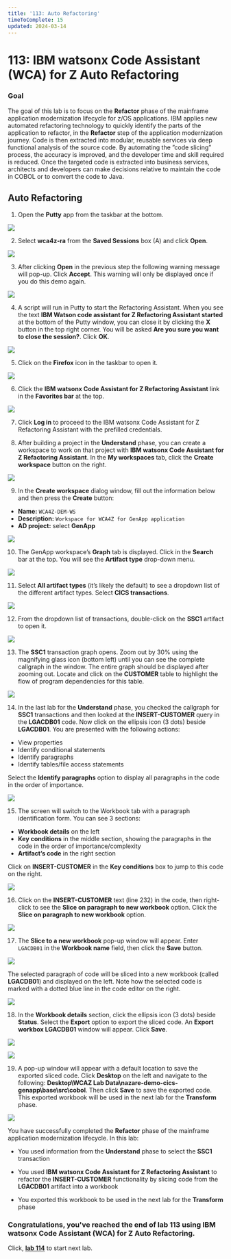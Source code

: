 ```yaml
---
title: '113: Auto Refactoring'
timeToComplete: 15
updated: 2024-03-14
---
```


<QuizAlert text='Heads Up! Quiz material will be flagged like this!' />

# 113: IBM watsonx Code Assistant (WCA) for Z Auto Refactoring

### Goal

The goal of this lab is to focus on the **Refactor** phase of the mainframe application modernization lifecycle for z/OS applications. IBM applies new automated refactoring technology to quickly identify the parts of the application to refactor, in the **Refactor** step of the application modernization journey. Code is then extracted into modular, reusable services via deep functional analysis of the source code. By automating the ”code slicing” process, the accuracy is improved, and the developer time and skill required is reduced. Once the targeted code is extracted into business services, architects and developers can make decisions relative to maintain the code in COBOL or to convert the code to Java.


## Auto Refactoring

1. Open the **Putty** app from the taskbar at the bottom.

  ![](./images/113/open-putty.png)

2. Select **wca4z-ra** from the **Saved Sessions** box (A) and click **Open**.

  ![](./images/113/putty-config.png)

3. After clicking **Open** in the previous step the following warning message will pop-up. Click **Accept**. This warning will only be displayed once if you do this demo again.

  ![](./images/113/warning-popup.png)

4. A script will run in Putty to start the Refactoring Assistant. When you see the text **IBM Watson code assistant for Z Refactoring Assistant started** at the bottom of the Putty window, you can close it by clicking the **X** button in the top right corner. You will be asked **Are you sure you want to close the session?**. Click **OK**.

  ![](./images/113/putty.png)

5. Click on the **Firefox** icon in the taskbar to open it.

  ![](./images/113/open-firefox.png)

6. Click the **IBM watsonx Code Assistant for Z Refactoring Assistant** link in the **Favorites bar** at the top.

  ![](./images/113/firefox-favorites-bar.png)

7. Click **Log in** to proceed to the IBM watsonx Code Assistant for Z Refactoring Assistant with the prefilled credentials.

8. After building a project in the **Understand** phase, you can create a workspace to work on that project with **IBM watsonx Code Assistant for Z Refactoring Assistant**. In the **My workspaces** tab, click the **Create workspace** button on the right.

  ![](./images/113/create-workspace.png)

9. In the **Create workspace** dialog window, fill out the information below and then press the **Create** button:

  - **Name:** `WCA4Z-DEM-WS`
  - **Description:** `Workspace for WCA4Z for GenApp application`
  - **AD project:** select **GenApp**

  ![](./images/113/create-workspace-filled.png)

10. The GenApp workspace’s **Graph** tab is displayed. Click in the **Search** bar at the top. You will see the **Artifact type** drop-down menu.

  ![](./images/113/artifact-search-bar.png)

11. Select **All artifact types** (it’s likely the default) to see a dropdown list of the different artifact types. Select **CICS transactions**.

  ![](./images/113/select-cics-transactions.png)

12. From the dropdown list of transactions, double-click on the **SSC1** artifact to open it.

  ![](./images/113/select-ssc1.png)

13. The **SSC1** transaction graph opens. Zoom out by 30% using the magnifying glass icon (bottom left) until you can see the complete callgraph in the window. The entire graph should be displayed after zooming out. Locate and click on the **CUSTOMER** table to highlight the flow of program dependencies for this table.

  ![](./images/113/select-customer.png)

14. In the last lab for the **Understand** phase, you checked the callgraph for **SSC1** transactions and then looked at the **INSERT-CUSTOMER** query in the **LGACDB01** code. Now click on the ellipsis icon (3 dots) beside **LGACDB01**. You are presented with the following actions:

  <QuizAlert text='There is a quiz question on the actions presented from selecting the 3 dots/ellipses beside LGACDB01.' />

  - View properties
  - Identify conditional statements
  - Identify paragraphs
  - Identify tables/file access statements

  Select the **Identify paragraphs** option to display all paragraphs in the code in the order of importance.

  ![](./images/113/identify-paragraphs.png)

15. The screen will switch to the Workbook tab with a paragraph identification form. You can see 3 sections:

  <QuizAlert text='There is a quiz question on the Workbook view.' />
  
  - **Workbook details** on the left
  - **Key conditions** in the middle section, showing the paragraphs in the code in the order of importance/complexity
  - **Artifact’s code** in the right section

  Click on **INSERT-CUSTOMER** in the **Key conditions** box to jump to this code on the right.

  ![](./images/113/select-insert-customer.png)

16. Click on the **INSERT-CUSTOMER** text (line 232) in the code, then right-click to see the **Slice on paragraph to new workbook** option. Click the **Slice on paragraph to new workbook** option.

  ![](./images/113/slice-on-paragraph.png)

17. The **Slice to a new workbook** pop-up window will appear. Enter `LGACDB01` in the **Workbook name** field, then click the **Save** button.

  ![](./images/113/slice-to-new-workbook.png)

  The selected paragraph of code will be sliced into a new workbook (called **LGACDB01**) and displayed on the left. Note how the selected code is marked with a dotted blue line in the code editor on the right.

  ![](./images/113/new-workbook.png)

18. In the **Workbook details** section, click the ellipsis icon (3 dots) beside **Status**. Select the **Export** option to export the sliced code. An **Export workbox LGACDB01** window will appear. Click **Save**.

  ![](./images/113/select-export.png)

  ![](./images/113/export-workbook.png)

19. A pop-up window will appear with a default location to save the exported sliced code. Click **Desktop** on the left and navigate to the following: **Desktop\WCAZ Lab Data\nazare-demo-cics-genapp\base\src\cobol**. Then click **Save** to save the exported code. This exported workbook will be used in the next lab for the **Transform** phase.

  ![](./images/113/save-exported-workbook.png)

You have successfully completed the **Refactor** phase of the mainframe application modernization lifecycle. In this lab: 

  <QuizAlert text='There is a quiz question on the Refactor phase.' />

  - You used information from the **Understand** phase to select the **SSC1** transaction

  - You used **IBM watsonx Code Assistant for Z Refactoring Assistant** to refactor the **INSERT-CUSTOMER** functionality by slicing code from the **LGACDB01** artifact into a workbook

  - You exported this workbook to be used in the next lab for the **Transform** phase

### Congratulations, you've reached the end of lab 113 using IBM watsonx Code Assistant (WCA) for Z Auto Refactoring.

Click, **[lab 114](/watsonx/codeassistant/z/114)** to start next lab.
